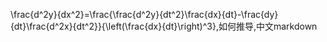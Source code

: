 \frac{d^2y}{dx^2}=\frac{\frac{d^2y}{dt^2}\frac{dx}{dt}-\frac{dy}{dt}\frac{d^2x}{dt^2}}{\left(\frac{dx}{dt}\right)^3},如何推导,中文markdown